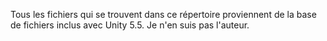 Tous les fichiers qui se trouvent dans ce répertoire proviennent de la base de fichiers inclus avec Unity 5.5. Je n'en suis pas l'auteur.
